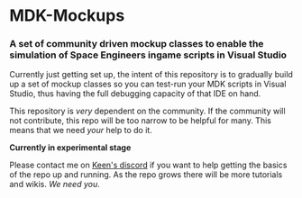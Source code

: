 # MDK-Mockups
### A set of community driven mockup classes to enable the simulation of Space Engineers ingame scripts in Visual Studio

Currently just getting set up, the intent of this repository is to gradually build up a set of mockup classes so you can test-run your MDK scripts in Visual Studio, thus having the full debugging capacity of that IDE on hand.


This repository is _very_ dependent on the community. If the community will not contribute, this repo will be too narrow to be helpful for many. This means that we need _your_ help to do it.


**Currently in experimental stage**

Please contact me on [Keen's discord](https://discord.gg/0hIE7GirODUqhfIg) if you want to help getting the basics of the repo up and running. As the repo grows there will be more tutorials and wikis. _We need you_.
